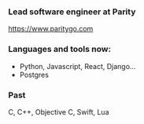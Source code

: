 ### Lead software engineer at Parity
https://www.paritygo.com

### Languages and tools now:
- Python, Javascript, React, Django...
- Postgres

### Past

C, C++, Objective C, Swift, Lua
